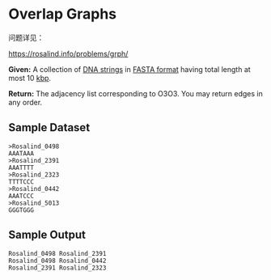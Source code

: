 # Overlap Graphs

问题详见：

https://rosalind.info/problems/grph/

**Given:** A collection of [DNA strings](https://rosalind.info/glossary/dna-string/) in [FASTA format](https://rosalind.info/glossary/fasta-format/) having total length at most 10 [kbp](https://rosalind.info/glossary/kbp/).

**Return:** The adjacency list corresponding to O3O3. You may return edges in any order.

## Sample Dataset

```
>Rosalind_0498
AAATAAA
>Rosalind_2391
AAATTTT
>Rosalind_2323
TTTTCCC
>Rosalind_0442
AAATCCC
>Rosalind_5013
GGGTGGG
```

## Sample Output

```
Rosalind_0498 Rosalind_2391
Rosalind_0498 Rosalind_0442
Rosalind_2391 Rosalind_2323
```